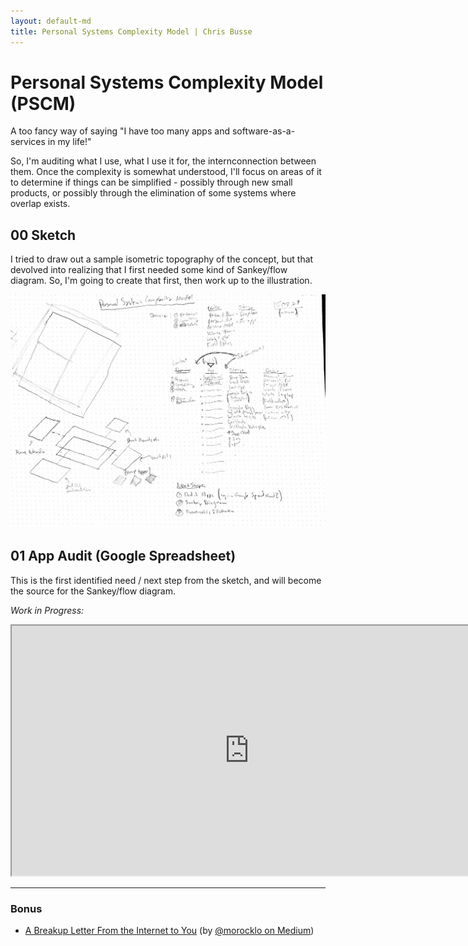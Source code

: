 ```yaml
---
layout: default-md
title: Personal Systems Complexity Model | Chris Busse
---
```


# Personal Systems Complexity Model (PSCM)

A too fancy way of saying "I have too many apps and software-as-a-services in my life!"

So, I'm auditing what I use, what I use it for, the internconnection between them. Once the complexity is somewhat understood, I'll focus on areas of it to determine if things can be simplified - possibly through new small products, or possibly through the elimination of some systems where overlap exists.

## 00 Sketch
I tried to draw out a sample isometric topography of the concept, but that devolved into realizing that I first needed some kind of Sankey/flow diagram. So, I'm going to create that first, then work up to the illustration.

<img src="/images/pscm01.jpg" style="width:760px;">

## 01 App Audit (Google Spreadsheet)
This is the first identified need / next step from the sketch, and will become the source for the Sankey/flow diagram.

_Work in Progress:_

<iframe src="https://docs.google.com/spreadsheets/d/1ACs0F9GfBX-AHEBtStVIk3wAXv4jGFTiK62xF5eUM5U/pubhtml?gid=0&amp;single=true&amp;widget=true&amp;headers=false"  style="width:760px;height:400px;"></iframe>

<hr>

### Bonus

* [A Breakup Letter From the Internet to You](https://medium.com/keep-learning-keep-growing/a-break-up-letter-from-the-internet-to-you-fb4c48f7054f) (by [@morocklo on Medium](https://medium.com/@morocklo))